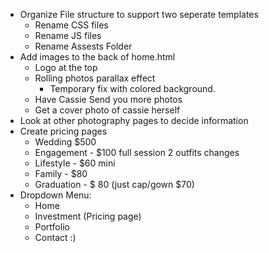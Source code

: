 - Organize File structure to support two seperate templates
  - Rename CSS files
  - Rename JS files
  - Rename Assests Folder
- Add images to the back of home.html
  - Logo at the top
  - Rolling photos parallax effect
    - Temporary fix with colored background.
  - Have Cassie Send you more photos 
  - Get a cover photo of cassie herself
- Look at other photography pages to decide information
- Create pricing pages
  - Wedding $500
  - Engagement - $100 full session 2 outfits changes
  - Lifestyle - $60 mini 
  - Family - $80
  - Graduation - $ 80 (just cap/gown $70)
- Dropdown Menu: 
  - Home
  - Investment (Pricing page)
  - Portfolio
  - Contact :)
